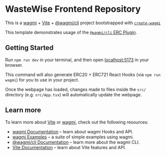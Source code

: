 # WasteWise Frontend Repository

This is a [wagmi](https://wagmi.sh) + [Vite](https://vitejs.dev/) + [@wagmi/cli](https://wagmi.sh/cli) project bootstrapped with [`create-wagmi`](https://github.com/wagmi-dev/wagmi/tree/main/packages/create-wagmi)

This template demonstrates usage of the [`@wagmi/cli` ERC Plugin](https://wagmi.sh/cli/plugins/erc).

## Getting Started

Run `npm run dev` in your terminal, and then open [localhost:5173](http://localhost:5173) in your browser.

This command will also generate ERC20 + ERC721 React Hooks (via `npm run wagmi`) for you to use in your project.

Once the webpage has loaded, changes made to files inside the `src/` directory (e.g. `src/App.tsx`) will automatically update the webpage.

## Learn more

To learn more about [Vite](https://vitejs.dev/) or [wagmi](https://wagmi.sh), check out the following resources:

- [wagmi Documentation](https://wagmi.sh) – learn about wagmi Hooks and API.
- [wagmi Examples](https://wagmi.sh/examples/connect-wallet) – a suite of simple examples using wagmi.
- [@wagmi/cli Documentation](https://wagmi.sh/cli) – learn more about the wagmi CLI.
- [Vite Documentation](https://vitejs.dev/) – learn about Vite features and API.
